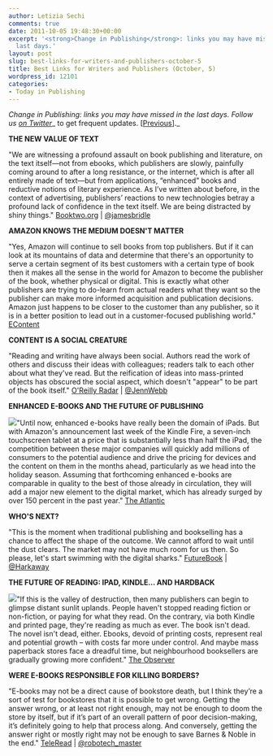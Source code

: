 ```yaml
---
author: Letizia Sechi
comments: true
date: 2011-10-05 19:48:30+00:00
excerpt: '<strong>Change in Publishing</strong>: links you may have missed in the
  last days.'
layout: post
slug: best-links-for-writers-and-publishers-october-5
title: Best Links for Writers and Publishers (October, 5)
wordpress_id: 12101
categories:
- Today in Publishing
---
```


_Change in Publishing: links you may have missed in the last days.
Follow us [on Twitter](http://www.twitter.com/40kbooks)__ to get frequent updates. [[Previous](http://www.40kbooks.com/?p=11785)]._

**THE NEW VALUE OF TEXT**

"We are witnessing a profound assault on book publishing and literature, on the text itself—not from ebooks, which publishers are slowly, painfully coming around to after a long resistance, or the internet, which is after all entirely made of text—but from applications, “enhanced” books and reductive notions of literary experience. As I’ve written about before, in the context of advertising, publishers’ reactions to new technologies betray a profound lack of confidence in the text itself. We are being distracted by shiny things."
[Booktwo.org](http://booktwo.org/notebook/the-new-value-of-text/) | [@jamesbridle](http://twitter.com/#!/jamesbridle)

**AMAZON KNOWS THE MEDIUM DOESN'T MATTER**

"Yes, Amazon will continue to sell books from top publishers. But if it can look at its mountains of data and determine that there's an opportunity to serve a certain segment of its best customers with a certain type of book then it makes all the sense in the world for Amazon to become the publisher of the book, whether physical or digital. This is exactly what other publishers are trying to do-learn from actual readers what they want so the publisher can make more informed acquisition and publication decisions. Amazon just happens to be closer to the customer than any publisher, so it is in a better position to lead out in a customer-focused publishing world."
[EContent](http://www.econtentmag.com/Articles/News/News-Feature/Amazon-Knows-the-Medium-Doesnt-Matter-78026.htm)

**CONTENT IS A SOCIAL CREATURE**

"Reading and writing have always been social. Authors read the work of others and discuss their ideas with colleagues; readers talk to each other about what they've read. But the reification of ideas into mass-printed objects has obscured the social aspect, which doesn't "appear" to be part of the book itself."
[O'Reilly Radar](http://radar.oreilly.com/2011/10/content-social-engagement.html) | [@JennWebb](http://twitter.com/JennWebb)

**ENHANCED E-BOOKS AND THE FUTURE OF PUBLISHING**

[![](http://www.40kbooks.com/wp-content/uploads/osnos_ipad_posst.jpg)](http://www.40kbooks.com/?attachment_id=12102)"Until now, enhanced e-books have really been the domain of iPads. But with Amazon's announcement last week of the Kindle Fire, a seven-inch touchscreen tablet at a price that is substantially less than half the iPad, the competition between these major companies will quickly add millions of consumers to the potential audience and drive the pricing for devices and the content on them in the months ahead, particularly as we head into the holiday season. Assuming that forthcoming enhanced e-books are comparable in quality to the best of those already in circulation, they will add a major new element to the digital market, which has already surged by over 150 percent in the past year."
[The Atlantic](http://www.theatlantic.com/entertainment/archive/2011/10/enhanced-e-books-and-the-future-of-publishing/246111/)

**WHO'S NEXT?**

"This is the moment when traditional publishing and bookselling has a chance to affect the shape of the outcome. We cannot afford to wait until the dust clears. The market may not have much room for us then.
So please, let's start swimming with the digital sharks."
[FutureBook](http://www.futurebook.net/content/whos-next) | [@Harkaway](http://api.twitter.com/#!/Harkaway)

**THE FUTURE OF READING: IPAD, KINDLE... AND HARDBACK**

[![](http://www.40kbooks.com/wp-content/uploads/Hardback-novels-007.jpg)](http://www.40kbooks.com/?attachment_id=12105)"If this is the valley of destruction, then many publishers can begin to glimpse distant sunlit uplands. People haven't stopped reading fiction or non-fiction, or paying for what they read. On the contrary, via both Kindle and printed page, they're reading as much as ever. The book isn't dead. The novel isn't dead, either. Ebooks, devoid of printing costs, represent real and potential growth – with costs far more under control. And maybe mass paperback stores face a dreadful time, but neighbourhood booksellers are gradually growing more confident."
[The Observer](http://www.guardian.co.uk/media/2011/oct/02/future-of-reading-ipad-kindle-hardback)

**WERE E-BOOKS RESPONSIBLE FOR KILLING BORDERS?**

"E-books may not be a direct cause of bookstore death, but I think they’re a sort of test for bookstores that it is possible to get wrong. Getting the answer wrong, or at least not right enough, may not be enough to doom the store by itself, but if it’s part of an overall pattern of poor decision-making, it’s definitely going to help that process along. And conversely, getting the answer right or mostly right may not be enough to save Barnes & Noble in the end."
[TeleRead](http://www.teleread.com/ebooks/were-e-books-responsible-for-killing-borders/) | [@robotech_master](http://twitter.com/#!/robotech_master)
